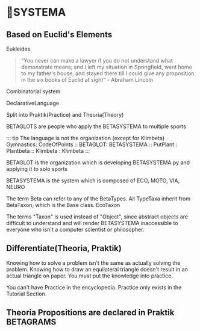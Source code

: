 # 🔷<beta>SYSTEMA</beta>

## Based on Euclid's Elements

Eukleídes

> "You never can make a lawyer if you do not understand what demonstrate means; and I left my situation in Springfield, went home to my father's house, and stayed there till I could give any proposition in the six books of Euclid at sight" - Abraham Lincoln

Combinatorial system

DeclarativeLanguage

Split into Praktik(Practice) and Theoria(Theory)

BETAGLOTS are people who apply the BETASYSTEMA to multiple sports

::: tip The language is not the organization (except for Klimbeta)
Gymnastics: CodeOfPoints :: BETAGLOT: BETASYSTEMA :: PutPlant : Plantbeta :: Klimbeta : Klimbeta
:::

BETAGLOT is the organization which is developing BETASYSTEMA.py and applying it to solo sports

BETASYSTEMA is the system which is composed of ECO, MOTO, VIA, NEURO

The term Beta can refer to any of the BetaTypes. All TypeTaxa inherit from BetaTaxon, which is the Base class. EcoTaxon

The terms "Taxon" is used instead of "Object", since abstract objects are difficult to understand and will render BETASYSTEMA inaccessible to everyone who isn't a computer scientist or philosopher.

## Differentiate(Theoria, Praktik)

Knowing how to solve a problem isn't the same as actually solving the problem. Knowing how to draw an equilateral triangle doesn't result in an actual triangle on paper. You must put the knowledge into practice.

You can't have Practice in the encyclopedia. Practice only exists in the Tutorial Section.

## Theoria Propositions are declared in Praktik BETAGRAMS
